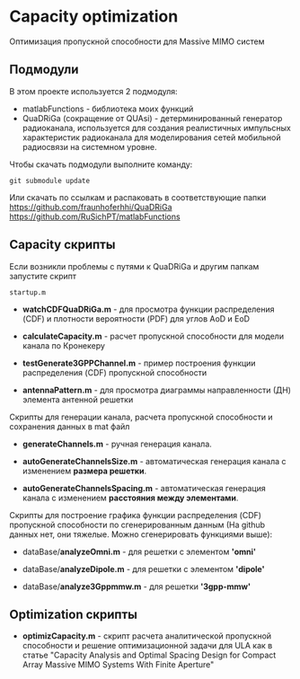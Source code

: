 # Сapacity optimization
Оптимизация пропускной способности для Massive MIMO систем

## Подмодули
В этом проекте используется 2 подмодуля:
* matlabFunctions - библиотека моих функций
* QuaDRiGa (сокращение от QUAsi) - детерминированный генератор радиоканала, используется для создания реалистичных импульсных характеристик радиоканала для моделирования сетей мобильной радиосвязи на системном уровне.

Чтобы скачать подмодули выполните команду:

	git submodule update

Или скачать по ссылкам и распаковать в соответствующие папки
https://github.com/fraunhoferhhi/QuaDRiGa  
https://github.com/RuSichPT/matlabFunctions    

## Capacity скрипты

Если возникли проблемы с путями к QuaDRiGa и другим папкам запустите скрипт
    
    startup.m

* **watchCDFQuaDRiGa.m** - для просмотра функции распределения (CDF) и плотности вероятности (PDF) для углов AoD и EoD

* **calculateCapacity.m** - расчет пропускной способности для модели канала по Кронекеру  

* **testGenerate3GPPChannel.m** - пример построения функции распределения (CDF) пропускной способности

* **antennaPattern.m** - для просмотра диаграммы направленности (ДН) элемента антенной решетки 

Скрипты для генерации канала, расчета пропускной способности и сохранения данных в mat файл
* **generateChannels.m** - ручная генерация канала.

* **autoGenerateChannelsSize.m** - автоматическая генерация канала с изменением **размера решетки**.

* **autoGenerateChannelsSpacing.m** - автоматическая генерация канала с изменением **расстояния между элементами**.

Скрипты для построение графика функции распределения (CDF) пропускной способности по сгенерированным данным (На github данных нет, они тяжелые. Можно сгенерировать функциями выше):
* dataBase/**analyzeOmni.m** - для решетки с элементом **'omni'**
  
* dataBase/**analyzeDipole.m** - для решетки с элементом **'dipole'**

* dataBase/**analyze3Gppmmw.m** - для решетки **'3gpp-mmw'** 

## Optimization скрипты

* **optimizCapacity.m** - скрипт расчета аналитической пропускной способности и решение оптимизационной задачи для ULA как в статье
"Capacity Analysis and Optimal Spacing Design for Compact Array Massive MIMO Systems With Finite Aperture"
